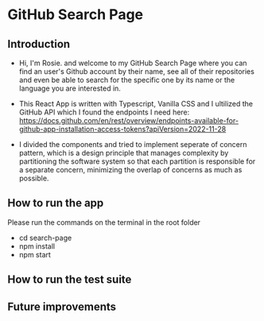 # GitHub Search Page

## Introduction

- Hi, I'm Rosie. and welcome to my GitHub Search Page where you can find an user's Github account by their name, see all of their repositories and even be able to search for the specific one by its name or the language you are interested in.

- This React App is written with Typescript, Vanilla CSS and I ultilized the GitHub API which I found the endpoints I need here:
 https://docs.github.com/en/rest/overview/endpoints-available-for-github-app-installation-access-tokens?apiVersion=2022-11-28

- I divided the components and tried to implement seperate of concern pattern, which is a design principle that manages complexity by partitioning the software system so that each partition is responsible for a separate concern, minimizing the overlap of concerns as much as possible.


## How to run the app
 
 Please run the commands on the terminal in the root folder
 - cd search-page
 - npm install
 - npm start

## How to run the test suite

## Future improvements